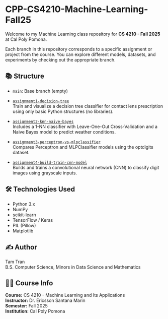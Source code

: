 # CPP-CS4210-Machine-Learning-Fall25

Welcome to my Machine Learning class repository for **CS 4210 - Fall 2025** at Cal Poly Pomona.

Each branch in this repository corresponds to a specific assignment or project from the course. You can explore different models, datasets, and experiments by checking out the appropriate branch.

## 📚 Structure

- `main`: Base branch (empty)
- [`assignment1-decision-tree`](https://github.com/itistamtran/CPP-CS4210-Machine-Learning-Fall25/tree/assignment1-decision-tree)  
  Train and visualize a decision tree classifier for contact lens prescription using only basic Python structures (no libraries).

- [`assignment2-knn-naive-bayes`](https://github.com/itistamtran/CPP-CS4210-Machine-Learning-Fall25/tree/assignment2-knn-naive-bayes)  
  Includes a 1-NN classifier with Leave-One-Out Cross-Validation and a Naive Bayes model to predict weather conditions.

- [`assignment3-perceptron-vs-mlpclassifier`](https://github.com/itistamtran/CPP-CS4210-Machine-Learning-Fall25/tree/assignment3-perceptron-vs-mlpclassifier)  
  Compares Perceptron and MLPClassifier models using the optdigits dataset.

- [`assignment4-build-train-cnn-model`](https://github.com/itistamtran/CPP-CS4210-Machine-Learning-Fall25/tree/assignment4-build-train-cnn-model)  
  Builds and trains a convolutional neural network (CNN) to classify digit images using grayscale inputs.

## 🛠 Technologies Used

- Python 3.x
- NumPy
- scikit-learn
- TensorFlow / Keras
- PIL (Pillow)
- Matplotlib

## ✍️ Author

Tam Tran               
B.S. Computer Science, Minors in Data Science and Mathematics

## 👨‍🏫 Course Info

**Course:** CS 4210 - Machine Learning and Its Applications  
**Instructor:** Dr. Ericsson Santana Marin            
**Semester:** Fall 2025  
**Institution:** Cal Poly Pomona
